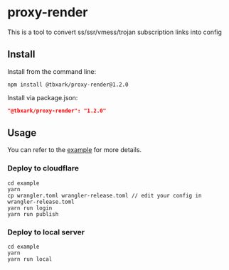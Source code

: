 # proxy-render

This is a tool to convert ss/ssr/vmess/trojan subscription links into config


## Install

Install from the command line:
```shell
npm install @tbxark/proxy-render@1.2.0
```
Install via package.json:
```json
"@tbxark/proxy-render": "1.2.0"
```


## Usage

You can refer to the [example](example) for more details.

### Deploy to cloudflare
```shell
cd example
yarn
cp wrangler.toml wrangler-release.toml // edit your config in wrangler-release.toml
yarn run login
yarn run publish
```

### Deploy to local server
```shell
cd example
yarn
yarn run local
```
